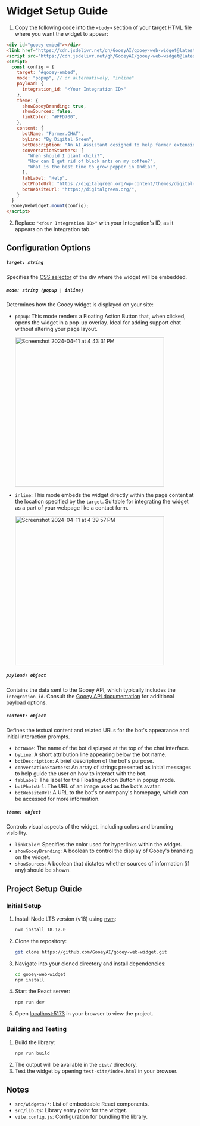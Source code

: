 # Widget Setup Guide
1. Copy the following code into the `<body>` section of your target HTML file where you want the widget to appear:

```html
<div id="gooey-embed"></div>
<link href="https://cdn.jsdelivr.net/gh/GooeyAI/gooey-web-widget@latest/dist/style.css" rel="stylesheet"/>
<script src="https://cdn.jsdelivr.net/gh/GooeyAI/gooey-web-widget@latest/dist/lib.js"></script>
<script>
  const config = {
    target: "#gooey-embed",
    mode: "popup", // or alternatively, "inline"
    payload: {
      integration_id: "<Your Integration ID>"
    },
    theme: {
      showGooeyBranding: true,
      showSources: false,
      linkColor: "#FFD700",
    },
    content: {
      botName: "Farmer.CHAT",
      byLine: "By Digital Green",
      botDescription: "An AI Assistant designed to help farmer extension agents in India.",
      conversationStarters: [
        "When should I plant chili?",
        "How can I get rid of black ants on my coffee?",
        "What is the best time to grow pepper in India?",
      ],
      fabLabel: "Help",
      botPhotoUrl: "https://digitalgreen.org/wp-content/themes/digital-green/images/favicons/apple-touch-icon.png",
      botWebsiteUrl: "https://digitalgreen.org/",
    }
  }
  GooeyWebWidget.mount(config);
</script>
```

2. Replace `"<Your Integration ID>"` with your Integration's ID, as it appears on the Integration tab.

## Configuration Options

##### `target: string`

Specifies the [CSS selector](https://www.w3schools.com/css/css_selectors.asp) of the div where the widget will be embedded.

##### `mode: string (popup | inline)`

Determines how the Gooey widget is displayed on your site:

- `popup`: This mode renders a Floating Action Button that, when clicked, opens the widget in a pop-up overlay. Ideal for adding support chat without altering your page layout.

  <img width="400" alt="Screenshot 2024-04-11 at 4 43 31 PM" src="https://github.com/GooeyAI/gooey-web-widget/assets/65861855/677fc8b5-340c-426b-a140-81aefa4c88b8">

- `inline`: This mode embeds the widget directly within the page content at the location specified by the `target`. Suitable for integrating the widget as a part of your webpage like a contact form.

  <img width="400" alt="Screenshot 2024-04-11 at 4 39 57 PM" src="https://github.com/GooeyAI/gooey-web-widget/assets/65861855/33fd3a35-4bf0-4700-be48-dc0d169d6ed3">

##### `payload: object`

Contains the data sent to the Gooey API, which typically includes the `integration_id`. 
Consult the [Gooey API documentation](https://api.gooey.ai/docs#tag/Copilot-Integrations/operation/video-bots__stream_create) for additional payload options.

##### `content: object`

Defines the textual content and related URLs for the bot's appearance and initial interaction prompts.

- `botName`: The name of the bot displayed at the top of the chat interface.
- `byLine`: A short attribution line appearing below the bot name.
- `botDescription`: A brief description of the bot's purpose.
- `conversationStarters`: An array of strings presented as initial messages to help guide the user on how to interact with the bot.
- `fabLabel`: The label for the Floating Action Button in popup mode.
- `botPhotoUrl`: The URL of an image used as the bot's avatar.
- `botWebsiteUrl`: A URL to the bot's or company's homepage, which can be accessed for more information.

##### `theme: object`


Controls visual aspects of the widget, including colors and branding visibility.                             

- `linkColor`: Specifies the color used for hyperlinks within the widget.
- `showGooeyBranding`: A boolean to control the display of Gooey's branding on the widget.
- `showSources`: A boolean that dictates whether sources of information (if any) should be shown.


## **Project Setup Guide**

### Initial Setup

1. Install Node LTS version (v18) using [nvm](https://github.com/nvm-sh/nvm):
   ```bash
   nvm install 18.12.0
   ```
2. Clone the repository:
   ```bash
   git clone https://github.com/GooeyAI/gooey-web-widget.git
   ```
3. Navigate into your cloned directory and install dependencies:
   ```bash
   cd gooey-web-widget
   npm install
   ```
4. Start the React server:
   ```bash
   npm run dev
   ```
5. Open [localhost:5173](http://localhost:5173) in your browser to view the project.

### Building and Testing

1. Build the library:
   ```bash
   npm run build
   ```
2. The output will be available in the `dist/` directory.
3. Test the widget by opening `test-site/index.html` in your browser.

## **Notes**

- `src/widgets/*`: List of embeddable React components.
- `src/lib.ts`: Library entry point for the widget.
- `vite.config.js`: Configuration for bundling the library.
